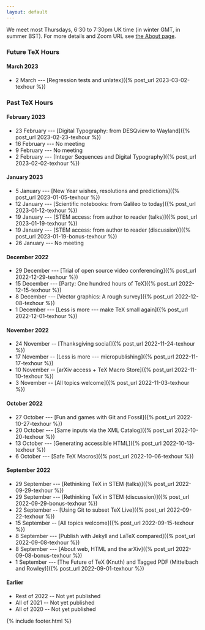 ```yaml
---
layout: default
---
```


We meet most Thursdays, 6:30 to 7:30pm UK time (in winter GMT, in
summer BST). For more details and Zoom URL see [the About
page](about).

### Future TeX Hours

#### March 2023

- 2 March --- [Regression tests and unlatex]({% post_url 2023-03-02-texhour %})



### Past TeX Hours

#### February 2023

- 23 February --- [Digital Typography: from DESQview to Wayland]({% post_url 2023-02-23-texhour %})
- 16 February --- No meeting
- 9 February --- No meeting
- 2 February --- [Integer Sequences and Digital Typography]({% post_url 2023-02-02-texhour %})


#### January 2023

- 5 January --- [New Year wishes, resolutions and predictions]({% post_url 2023-01-05-texhour %})
- 12 January --- [Scientific notebooks: from Galileo to today]({% post_url 2023-01-12-texhour %})
- 19 January --- [STEM access: from author to reader (talks)]({% post_url 2023-01-19-texhour %})
- 19 January --- [STEM access: from author to reader (discussion)]({% post_url 2023-01-19-bonus-texhour %})
- 26 January --- No meeting

#### December 2022

- 29 December --- [Trial of open source video conferencing]({% post_url 2022-12-29-texhour %})
- 15 December --- [Party: One hundred hours of TeX]({% post_url 2022-12-15-texhour %})
- 8 December --- [Vector graphics: A rough survey]({% post_url 2022-12-08-texhour %})
- 1 December --- [Less is more --- make TeX small again]({% post_url 2022-12-01-texhour %})


#### November 2022

- 24 November -- [Thanksgiving social]({% post_url 2022-11-24-texhour %})
- 17 November -- [Less is more --- micropublishing]({% post_url 2022-11-17-texhour %})
- 10 November -- [arXiv access + TeX Macro Store]({% post_url 2022-11-10-texhour %})
- 3 November -- [All topics welcome]({% post_url 2022-11-03-texhour %})

#### October 2022
- 27 October --- [Fun and games with Git and Fossil]({% post_url 2022-10-27-texhour %})
- 20 October --- [Same inputs via the XML Catalog]({% post_url 2022-10-20-texhour %})
- 13 October --- [Generating accessible HTML]({% post_url 2022-10-13-texhour %})
- 6 October --- [Safe TeX Macros]({% post_url 2022-10-06-texhour %})

#### September 2022
- 29 September --- [Rethinking TeX in STEM (talks)]({% post_url 2022-09-29-texhour %})
- 29 September --- [Rethinking TeX in STEM (discussion)]({% post_url 2022-09-29-bonus-texhour %})
- 22 September -- [Using Git to subset TeX Live]({% post_url 2022-09-22-texhour %})
- 15 September -- [All topics welcome]({% post_url 2022-09-15-texhour %})
- 8 September --- [Publish with Jekyll and LaTeX compared]({% post_url 2022-09-08-texhour %})
- 8 September --- [About web, HTML and the arXiv]({% post_url 2022-09-08-bonus-texhour %})
- 1 September --- [The Future of TeX (Knuth) and Tagged PDF (Mittelbach and Rowley)]({% post_url 2022-09-01-texhour %})

#### Earlier
- Rest of 2022 -- Not yet published
- All of 2021 -- Not yet published
- All of 2020 -- Not yet published

{% include footer.html %}
